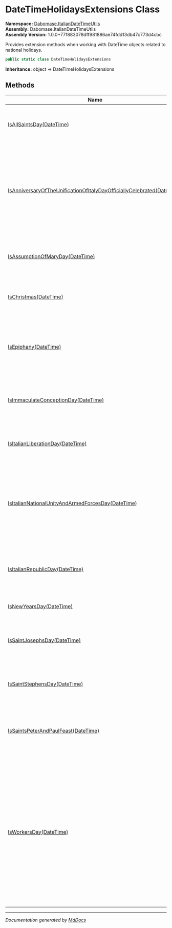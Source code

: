 ﻿<!--  
  <auto-generated>   
    The contents of this file were generated by a tool.  
    Changes to this file may be list if the file is regenerated  
  </auto-generated>   
-->

# DateTimeHolidaysExtensions Class

**Namespace:** [Dabomase.ItalianDateTimeUtils](../index.md)  
**Assembly:** Dabomase.ItalianDateTimeUtils  
**Assembly Version:** 1.0.0+77f883078dff981886ae74fdd13db47c773d4cbc

Provides extension methods when working with DateTime objects related to national holidays.

```csharp
public static class DateTimeHolidaysExtensions
```

**Inheritance:** object → DateTimeHolidaysExtensions

## Methods

| Name                                                                                                                                            | Description                                                                                                                                                                                                                      |
| ----------------------------------------------------------------------------------------------------------------------------------------------- | -------------------------------------------------------------------------------------------------------------------------------------------------------------------------------------------------------------------------------- |
| [IsAllSaintsDay(DateTime)](methods/IsAllSaintsDay.md)                                                                                           | Tells if given date is All Saints' Day (i.e. November 1st).                                                                                                                                                                      |
| [IsAnniversaryOfTheUnificationOfItalyDayOfficiallyCelebrated(DateTime)](methods/IsAnniversaryOfTheUnificationOfItalyDayOfficiallyCelebrated.md) | Tells if given date is the Anniversary of the Unification Of Italy: this official celebration occurres on March 17th and every 50 years from 1961 included.                                                                      |
| [IsAssumptionOfMaryDay(DateTime)](methods/IsAssumptionOfMaryDay.md)                                                                             | Tells if given date is Assumption of Mary Day (i.e. August 15th).                                                                                                                                                                |
| [IsChristmas(DateTime)](methods/IsChristmas.md)                                                                                                 | Tells if given date is Christmas Day (i.e. December 25th).                                                                                                                                                                       |
| [IsEpiphany(DateTime)](methods/IsEpiphany.md)                                                                                                   | Tells if given date is Epiphany (i.e. January 6th, excluding occurrences from 1978 to 1984).                                                                                                                                     |
| [IsImmaculateConceptionDay(DateTime)](methods/IsImmaculateConceptionDay.md)                                                                     | Tells if given date is Immaculate Conception Day (i.e. December 8th).                                                                                                                                                            |
| [IsItalianLiberationDay(DateTime)](methods/IsItalianLiberationDay.md)                                                                           | Tells if given date is Italian Liberation Day (i.e. April 25th).                                                                                                                                                                 |
| [IsItalianNationalUnityAndArmedForcesDay(DateTime)](methods/IsItalianNationalUnityAndArmedForcesDay.md)                                         | Tells if given date is Italian National Unity and Armed Forces Day (i.e. November 4th until 1977 excluded).                                                                                                                      |
| [IsItalianRepublicDay(DateTime)](methods/IsItalianRepublicDay.md)                                                                               | Tells if given date is Italian Republic Day (i.e. June 2nd since 1946 excluded).                                                                                                                                                 |
| [IsNewYearsDay(DateTime)](methods/IsNewYearsDay.md)                                                                                             | Tells if given date is New Year's Day.                                                                                                                                                                                           |
| [IsSaintJosephsDay(DateTime)](methods/IsSaintJosephsDay.md)                                                                                     | Tells if given date is Saint Joseph's Day (i.e. March 19th, until 1977 excluded).                                                                                                                                                |
| [IsSaintStephensDay(DateTime)](methods/IsSaintStephensDay.md)                                                                                   | Tells if given date is Saint Stephen's Day (i.e. December 26th).                                                                                                                                                                 |
| [IsSaintsPeterAndPaulFeast(DateTime)](methods/IsSaintsPeterAndPaulFeast.md)                                                                     | Tells if given date is Saints Peter and Paul Feast (i.e. June 29th until 1977 excluded).                                                                                                                                         |
| [IsWorkersDay(DateTime)](methods/IsWorkersDay.md)                                                                                               | Tells if given date is Italian Workers' Day: from 1890 this day has been celebrated on May 1th during Late Modern Period, or during City of Rome foundation celebration day (i.e. April 21st, from 1924 to 1944, both included). |

___

*Documentation generated by [MdDocs](https://github.com/ap0llo/mddocs)*
